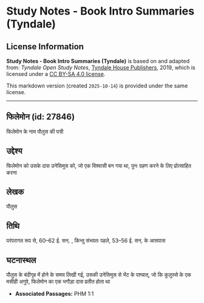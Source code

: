 # Study Notes - Book Intro Summaries (Tyndale)

## License Information

**Study Notes - Book Intro Summaries (Tyndale)** is based on and adapted from: _Tyndale Open Study Notes_, [Tyndale House Publishers](https://tyndaleopenresources.com/), 2019, which is licensed under a [CC BY-SA 4.0 license](https://creativecommons.org/licenses/by-sa/4.0/legalcode.en).

This markdown version (created `2025-10-14`) is provided under the same license.



--------------------------------

## फिलेमोन (id: 27846)

फिलेमोन के नाम पौलुस की पत्री

उद्देश्य
--------

फिलेमोन को उसके दास उनेसिमुस को, जो एक विश्वासी बन गया था, पुनः ग्रहण करने के लिए प्रोत्साहित करना

लेखक
----

पौलुस

तिथि
----

परंपरागत रूप से, 60–62 ई. सन्. , किन्तु संभवतः पहले, 53–56 ई. सन्. के आसपास

घटनास्थल
--------

पौलुस के बंदीगृह में होने के समय लिखी गई, उसकी उनेसिमुस से भेंट के पश्चात्, जो कि कुलुस्से के एक मसीही अगुवे, फिलेमोन का एक भगौड़ा दास प्रतीत होता था

* **Associated Passages:** PHM 1:1

